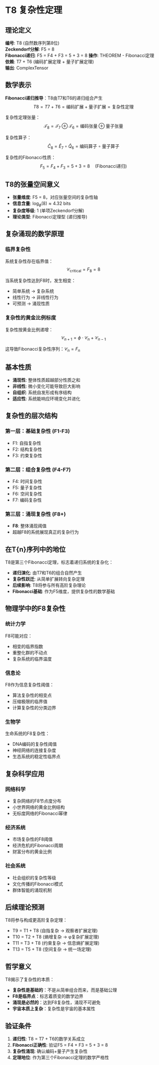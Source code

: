 # T8 复杂性定理

## 理论定义
**编号**: T8 (自然数序列第8位)  
**Zeckendorf分解**: F5 = 8  
**Fibonacci递归**: F5 = F4 + F3 = 5 + 3 = 8
**操作**: THEOREM - Fibonacci定理  
**依赖**: T7 + T6 (编码扩展定理 + 量子扩展定理)  
**输出**: ComplexTensor  

## 数学表示
**Fibonacci递归推导**：T8由T7和T6的递归组合产生
$$T8 = T7 + T6 = \text{编码扩展} + \text{量子扩展} = \text{复杂性定理}$$

复杂性定理张量：
$$\mathcal{T}_8 = \mathcal{T}_7 \oplus \mathcal{T}_6 = \text{编码张量} \oplus \text{量子张量}$$

复杂性算子：
$$\hat{C}_8 = \hat{E}_7 \circ \hat{Q}_6 = \text{编码算子} \circ \text{量子算子}$$

复杂性的Fibonacci性质：
$$F_5 = F_4 + F_3 = 5 + 3 = 8 \quad (\text{Fibonacci递归})$$

## T8的张量空间意义
- **张量维度**: F5 = 8，对应张量空间的复杂性轴
- **信息含量**: $\log_\phi(8) \approx 4.32$ bits
- **复杂度等级**: 1 (单项Zeckendorf分解)
- **理论类型**: Fibonacci定理型 (递归推导)

## 复杂涌现的数学原理

### 临界复杂性
系统复杂性存在临界值：
$$\mathcal{C}_{\text{critical}} = F_8 = 8$$

当系统复杂性达到F8时，发生相变：
- 简单系统 → 复杂系统
- 线性行为 → 非线性行为
- 可预测 → 涌现性质

### 复杂性的黄金比例标度
复杂性按黄金比例递增：
$$\mathcal{C}_{n+1} = \phi \cdot \mathcal{C}_n + \mathcal{C}_{n-1}$$

这导致Fibonacci复杂性序列：$\mathcal{C}_n = F_n$

## 基本性质
- **涌现性**: 整体性质超越部分性质之和
- **非线性**: 微小变化可能导致巨大影响
- **自组织**: 系统自发形成有序结构
- **适应性**: 系统能响应环境变化并进化

## 复杂性的层次结构

### 第一层：基础复杂性 (F1-F3)
- F1: 自指复杂性
- F2: 结构复杂性  
- F3: 约束复杂性

### 第二层：组合复杂性 (F4-F7)
- F4: 时间复杂性
- F5: 量子复杂性
- F6: 空间复杂性
- F7: 编码复杂性

### 第三层：涌现复杂性 (F8+)
- **F8**: 整体涌现阈值
- 超越F8的系统展现真正的复杂行为

## 在T{n}序列中的地位
T8是第三个Fibonacci定理，标志着递归系统的复杂化：
- **递归演化**: 由T7和T6的组合自然产生
- **复杂性跃迁**: 从简单扩展转向复杂定理
- **后续影响**: T8将参与所有高阶复杂理论
- **Fibonacci基础**: 作为F5维度，提供复杂性的数学基础

## 物理学中的F8复杂性

### 统计力学
F8可能对应：
- 相变的临界指数
- 重整化群的不动点
- 复杂系统的临界温度

### 信息论
F8作为信息复杂性阈值：
- 算法复杂性的相变点
- 压缩极限的临界值
- 计算复杂性的分类边界

### 生物学
生命系统的F8复杂性：
- DNA编码的复杂性阈值
- 神经网络的连接复杂度
- 生态系统的稳定性临界点

## 复杂科学应用

### 网络科学
- 复杂网络的F8节点度分布
- 小世界网络的黄金比例结构
- 无标度网络的Fibonacci幂律

### 经济系统
- 市场复杂性的F8阈值
- 经济危机的Fibonacci周期
- 财富分布的黄金比例

### 社会系统
- 社会组织的复杂性等级
- 文化传播的Fibonacci模式
- 群体智能的涌现机制

## 后续理论预测
T8将参与构成更高阶复杂定理：
- T9 = T1 + T8 (自指复杂 → 观察者扩展定理)
- T10 = T2 + T8 (熵增复杂 → φ复杂扩展定理)
- T11 = T3 + T8 (约束复杂 → 信息熵扩展定理)
- T13 = T5 + T8 (空间复杂 → 统一场定理)

## 哲学意义
T8揭示了复杂性的本质：
- **复杂性是基础的**：不是从简单组合而来，而是基础公理
- **F8是临界点**：标志着质变的数学边界
- **涌现是必然的**：达到F8复杂性，涌现不可避免
- **宇宙本质上复杂**：复杂性是宇宙的基本属性

## 验证条件
1. **递归性**: T8 = T7 + T6的数学关系成立
2. **Fibonacci正确性**: 验证F5 = F4 + F3 = 5 + 3 = 8
3. **复杂性涌现**: 确认编码+量子产生复杂性
4. **定理地位**: 作为第三个Fibonacci定理的数学严格性
